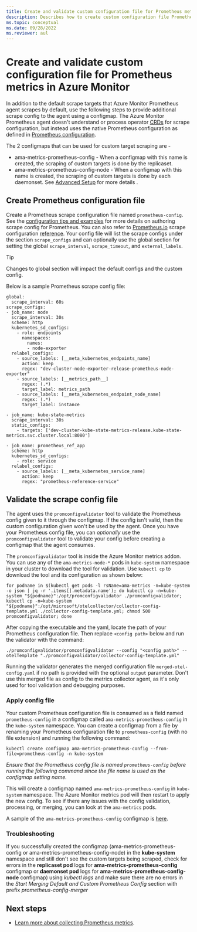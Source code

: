 ```yaml
---
title: Create and validate custom configuration file for Prometheus metrics in Azure Monitor
description: Describes how to create custom configuration file Prometheus metrics in Azure Monitor and use validation tool before applying to Kubernetes cluster.
ms.topic: conceptual
ms.date: 09/28/2022
ms.reviewer: aul
---
```


# Create and validate custom configuration file for Prometheus metrics in Azure Monitor

In addition to the default scrape targets that Azure Monitor Prometheus agent scrapes by default, use the following steps to provide additional scrape config to the agent using a configmap. The Azure Monitor Prometheus agent doesn't understand or process operator [CRDs](https://kubernetes.io/docs/concepts/extend-kubernetes/api-extension/custom-resources/) for scrape configuration, but instead uses the native Prometheus configuration as defined in [Prometheus configuration](https://aka.ms/azureprometheus-promioconfig-scrape).

The 2 configmaps that can be used for custom target scraping are -
- ama-metrics-prometheus-config - When a configmap with this name is created, the scraping of custom targets is done by the replicaset.
- ama-metrics-prometheus-config-node - When a configmap with this name is created, the scraping of custom targets is done by each daemonset. See [Advanced Setup](https://learn.microsoft.com/en-us/azure/azure-monitor/essentials/prometheus-metrics-scrape-configuration#advanced-setup-configure-custom-prometheus-scrape-jobs-for-the-daemonset) for more details .

## Create Prometheus configuration file
Create a Prometheus scrape configuration file named `prometheus-config`. See the [configuration tips and examples](prometheus-metrics-scrape-configuration.md#prometheus-configuration-tips-and-examples) for more details on authoring scrape config for Prometheus. You can also refer to [Prometheus.io](https://aka.ms/azureprometheus-promio) scrape configuration [reference](https://aka.ms/azureprometheus-promioconfig-scrape). Your config file will list the scrape configs under the section `scrape_configs` and can optionally use the global section for setting the global `scrape_interval`, `scrape_timeout`, and `external_labels`. 


> [!TIP]
> Changes to global section will impact the default configs and the custom config.

Below is a sample Prometheus scrape config file:

```
global:
  scrape_interval: 60s
scrape_configs:
- job_name: node
  scrape_interval: 30s
  scheme: http
  kubernetes_sd_configs:
    - role: endpoints
      namespaces:
        names:
        - node-exporter
  relabel_configs:
    - source_labels: [__meta_kubernetes_endpoints_name]
      action: keep
      regex: "dev-cluster-node-exporter-release-prometheus-node-exporter"
    - source_labels: [__metrics_path__]
      regex: (.*)
      target_label: metrics_path
    - source_labels: [__meta_kubernetes_endpoint_node_name]
      regex: (.*)
      target_label: instance

- job_name: kube-state-metrics
  scrape_interval: 30s
  static_configs:
    - targets: ['dev-cluster-kube-state-metrics-release.kube-state-metrics.svc.cluster.local:8080']

- job_name: prometheus_ref_app
  scheme: http
  kubernetes_sd_configs:
    - role: service
  relabel_configs:
    - source_labels: [__meta_kubernetes_service_name]
      action: keep
      regex: "prometheus-reference-service"
```

## Validate the scrape config file

The agent uses the `promconfigvalidator` tool to validate the Prometheus config given to it through the configmap. If the config isn't valid, then the custom configuration given won't be used by the agent. Once you have your Prometheus config file, you can *optionally* use the `promconfigvalidator` tool to validate your config before creating a configmap that the agent consumes.

The `promconfigvalidator` tool is inside the Azure Monitor metrics addon. You can use any of the `ama-metrics-node-*` pods in `kube-system` namespace in your cluster to download the tool for validation. Use `kubectl cp` to download the tool and its configuration as shown below:

```
for podname in $(kubectl get pods -l rsName=ama-metrics -n=kube-system -o json | jq -r '.items[].metadata.name'); do kubectl cp -n=kube-system "${podname}":/opt/promconfigvalidator ./promconfigvalidator;  kubectl cp -n=kube-system "${podname}":/opt/microsoft/otelcollector/collector-config-template.yml ./collector-config-template.yml; chmod 500 promconfigvalidator; done
```

After copying the executable and the yaml, locate the path of your Prometheus configuration file. Then replace `<config path>` below and run the validator with the command:

```
./promconfigvalidator/promconfigvalidator --config "<config path>" --otelTemplate "./promconfigvalidator/collector-config-template.yml"
```

Running the validator generates the merged configuration file `merged-otel-config.yaml` if no path is provided with the optional `output` parameter. Don't use this merged file as config to the metrics collector agent, as it's only used for tool validation and debugging purposes.

### Apply config file
Your custom Prometheus configuration file is consumed as a field named `prometheus-config` in a configmap called `ama-metrics-prometheus-config` in the `kube-system` namespace. You can create a configmap from a file by renaming your Prometheus configuration file to `prometheus-config` (with no file extension) and running the following command:

```
kubectl create configmap ama-metrics-prometheus-config --from-file=prometheus-config -n kube-system
```

*Ensure that the Prometheus config file is named `prometheus-config` before running the following command since the file name is used as the configmap setting name.*

This will create a configmap named `ama-metrics-prometheus-config` in `kube-system` namespace. The Azure Monitor metrics pod will then restart to apply the new config. To see if there any issues with the config validation, processing, or merging, you can look at the `ama-metrics` pods.

A sample of the `ama-metrics-prometheus-config` configmap is [here](https://github.com/Azure/prometheus-collector/blob/main/otelcollector/configmaps/ama-metrics-prometheus-config-configmap.yaml).

### Troubleshooting
If you successfully created the configmap (ama-metrics-prometheus-config or ama-metrics-prometheus-config-node) in the **kube-system** namespace and still don't see the custom targets being scraped, check for errors in the **replicaset pod** logs for **ama-metrics-prometheus-config** configmap or **daemonset pod** logs for **ama-metrics-prometheus-config-node** configmap) using *kubectl logs* and make sure there are no errors in the *Start Merging Default and Custom Prometheus Config* section with prefix *prometheus-config-merger*

## Next steps

- [Learn more about collecting Prometheus metrics](prometheus-metrics-overview.md).
